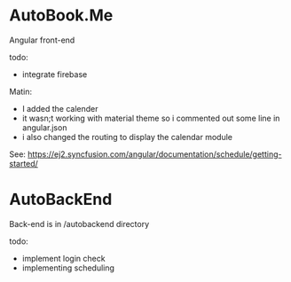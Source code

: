 # AutoBook.Me
Angular front-end

todo:
- integrate firebase

Matin:
- I added the calender
- it wasn;t working with material theme so i commented out some line in angular.json
- i also changed the routing to display the calendar module

See: https://ej2.syncfusion.com/angular/documentation/schedule/getting-started/


# AutoBackEnd
Back-end is in /autobackend directory

todo:
- implement login check
- implementing scheduling
